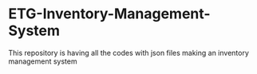 # ETG-Inventory-Management-System
This repository is having all the codes with json files making an inventory management system 
